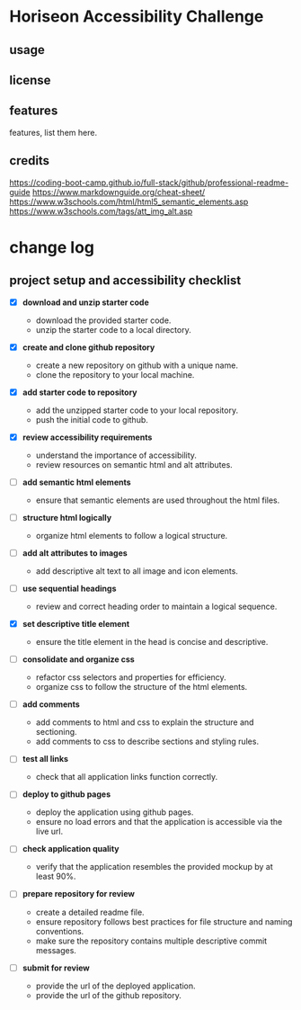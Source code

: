 # Horiseon Accessibility Challenge

## usage

## license

## features

features, list them here.

## credits

https://coding-boot-camp.github.io/full-stack/github/professional-readme-guide
https://www.markdownguide.org/cheat-sheet/
https://www.w3schools.com/html/html5_semantic_elements.asp
https://www.w3schools.com/tags/att_img_alt.asp

# change log

## project setup and accessibility checklist

- [x] **download and unzip starter code**

  - download the provided starter code.
  - unzip the starter code to a local directory.

- [x] **create and clone github repository**

  - create a new repository on github with a unique name.
  - clone the repository to your local machine.

- [x] **add starter code to repository**

  - add the unzipped starter code to your local repository.
  - push the initial code to github.

- [x] **review accessibility requirements**

  - understand the importance of accessibility.
  - review resources on semantic html and alt attributes.

- [ ] **add semantic html elements**

  - ensure that semantic elements are used throughout the html files.

- [ ] **structure html logically**

  - organize html elements to follow a logical structure.

- [ ] **add alt attributes to images**

  - add descriptive alt text to all image and icon elements.

- [ ] **use sequential headings**

  - review and correct heading order to maintain a logical sequence.

- [x] **set descriptive title element**

  - ensure the title element in the head is concise and descriptive.

- [ ] **consolidate and organize css**

  - refactor css selectors and properties for efficiency.
  - organize css to follow the structure of the html elements.

- [ ] **add comments**

  - add comments to html and css to explain the structure and sectioning.
  - add comments to css to describe sections and styling rules.

- [ ] **test all links**

  - check that all application links function correctly.

- [ ] **deploy to github pages**

  - deploy the application using github pages.
  - ensure no load errors and that the application is accessible via the live url.

- [ ] **check application quality**

  - verify that the application resembles the provided mockup by at least 90%.

- [ ] **prepare repository for review**

  - create a detailed readme file.
  - ensure repository follows best practices for file structure and naming conventions.
  - make sure the repository contains multiple descriptive commit messages.

- [ ] **submit for review**
  - provide the url of the deployed application.
  - provide the url of the github repository.
